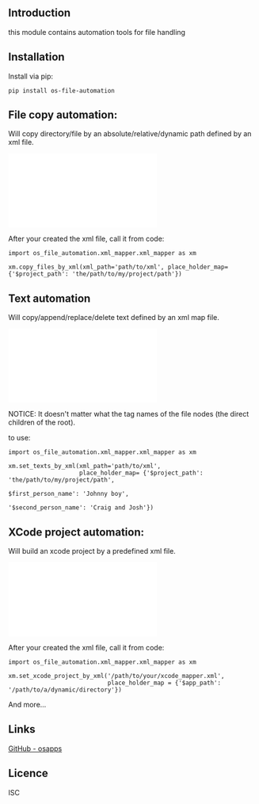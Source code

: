 Introduction
------------

this module contains automation tools for file handling

## Installation
Install via pip:

    pip install os-file-automation


## File copy automation:
   
Will copy directory/file by an absolute/relative/dynamic path defined by an xml file.

![An example of an xml file](/examples/file_mapper_xml_example.xml)

After your created the xml file, call it from code:
    
    import os_file_automation.xml_mapper.xml_mapper as xm
 
    xm.copy_files_by_xml(xml_path='path/to/xml', place_holder_map= {'$project_path': 'the/path/to/my/project/path'})
        

## Text automation

Will copy/append/replace/delete text defined by an xml map file.
     
![An example of an xml file](/examples/text_mapper_xml_example.xml)
     
NOTICE: It doesn't matter what the tag names of the file nodes (the direct children of the root). 
    
to use:
    
    import os_file_automation.xml_mapper.xml_mapper as xm
 
    xm.set_texts_by_xml(xml_path='path/to/xml',
                        place_holder_map= {'$project_path': 'the/path/to/my/project/path',
                                                                      $first_person_name': 'Johnny boy',
                                                                     '$second_person_name': 'Craig and Josh'})

## XCode project automation:
   
Will build an xcode project by a predefined xml file.

![An example of an xml file](/examples/xcode_mapper_xml_example.xml)

After your created the xml file, call it from code:
    
    import os_file_automation.xml_mapper.xml_mapper as xm
 
    xm.set_xcode_project_by_xml('/path/to/your/xcode_mapper.xml',
                                place_holder_map = {'$app_path': '/path/to/a/dynamic/directory'})

        
           

And more...


## Links
[GitHub - osapps](https://github.com/osfunapps)

## Licence
ISC